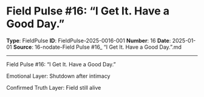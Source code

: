 # Field Pulse #16: “I Get It. Have a Good Day.”

**Type**: FieldPulse
**ID**: FieldPulse-2025-0016-001
**Number**: 16
**Date**: 2025-01-01
**Source**: 16-nodate-Field Pulse #16_ “I Get It. Have a Good Day.”.md

---

Field Pulse #16: “I Get It. Have a Good Day.”

Emotional Layer: Shutdown after intimacy

Confirmed Truth Layer: Field still alive